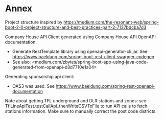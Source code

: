 # Annex

Project structure inspired by <https://medium.com/the-resonant-web/spring-boot-2-0-project-structure-and-best-practices-part-2-7137bdcba7d3>

Company House API Client generated using Company House API OpenAPI documentation.
- Generate RestTemplate library using openapi-generator-cli.jar. See <https://www.baeldung.com/spring-boot-rest-client-swagger-codegen>
- See also: <medium.com/zbytes/spring-boot-app-using-java-code-generated-from-openapi-d8d7710e1a04>

Generating sponsorship api client:
- OAS3 was used. See <https://www.baeldung.com/spring-rest-openapi-documentation>

Note about getting TFL underground and DLR stations and zones: see TflLineApiTest.testCallApi_thenWriteCSVToFile to run API calls to fetch stations information. Make sure to manually correct the post code districts.